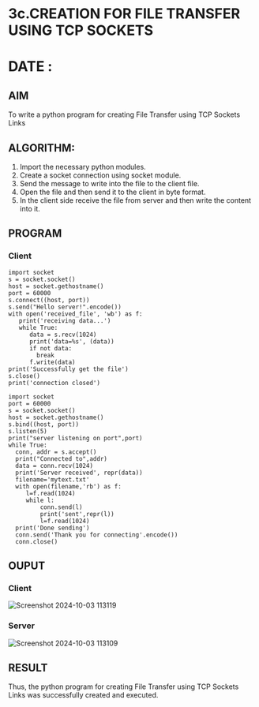 # 3c.CREATION FOR FILE TRANSFER USING TCP SOCKETS
# DATE :
## AIM
To write a python program for creating File Transfer using TCP Sockets Links
## ALGORITHM:
1. Import the necessary python modules.
2. Create a socket connection using socket module.
3. Send the message to write into the file to the client file.
4. Open the file and then send it to the client in byte format.
5. In the client side receive the file from server and then write the content into it.
## PROGRAM
### Client
```
import socket
s = socket.socket()
host = socket.gethostname()
port = 60000
s.connect((host, port))
s.send("Hello server!".encode())
with open('received_file', 'wb') as f:
   print('receiving data...')
   while True:
      data = s.recv(1024)
      print('data=%s', (data))
      if not data:
        break
      f.write(data)
print('Successfully get the file')
s.close()
print('connection closed')
```
```
import socket 
port = 60000 
s = socket.socket() 
host = socket.gethostname() 
s.bind((host, port)) 
s.listen(5) 
print("server listening on port",port)
while True:
  conn, addr = s.accept()
  print("Connected to",addr) 
  data = conn.recv(1024)
  print('Server received', repr(data))
  filename='mytext.txt'
  with open(filename,'rb') as f:
     l=f.read(1024)
     while l:
         conn.send(l)
         print('sent',repr(l))
         l=f.read(1024)
  print('Done sending')
  conn.send('Thank you for connecting'.encode())
  conn.close()
```
## OUPUT
### Client
![Screenshot 2024-10-03 113119](https://github.com/user-attachments/assets/99a9d036-fd3a-4d71-a7f7-29f5ed096b52)

### Server
![Screenshot 2024-10-03 113109](https://github.com/user-attachments/assets/339255a9-dce5-4cb7-bd38-1db5b06476d7)

## RESULT
Thus, the python program for creating File Transfer using TCP Sockets Links was 
successfully created and executed.
